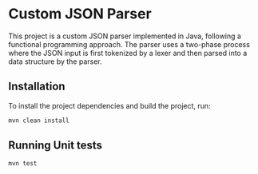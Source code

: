 # Custom JSON Parser

This project is a custom JSON parser implemented in Java, following a functional programming approach. The parser uses a two-phase process where the JSON input is first tokenized by a lexer and then parsed into a data structure by the parser.


## Installation

To install the project dependencies and build the project, run:

```bash
mvn clean install
```

## Running Unit tests

```bash
mvn test
```
